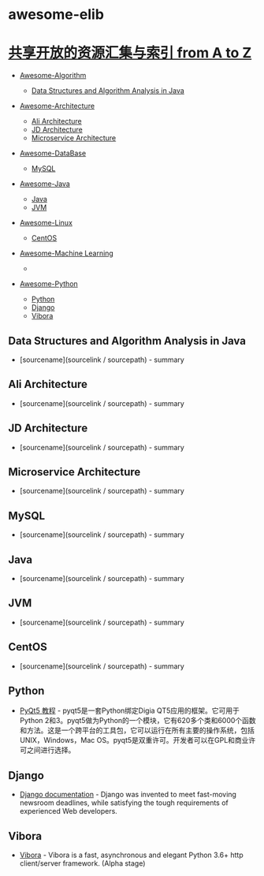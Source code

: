 # awesome-elib

[共享开放的资源汇集与索引 from A to Z](https://github.com/lflyou1314/awesome-elib)
=======================
- [Awesome-Algorithm](#awesome-algorithm)
    - [Data Structures and Algorithm Analysis in Java](#data-structures-and-algorithm-analysis-in-java)


- [Awesome-Architecture](#awesome-architecture)
    - [Ali Architecture](#ali-architecture)
    - [JD Architecture](#jd-architecture)
    - [Microservice Architecture](#microservice-architecture)


- [Awesome-DataBase](#awesome-dababase)
    - [MySQL](#mysql)


- [Awesome-Java](#awesome-java)
    - [Java](#java)
    - [JVM](#jvm)


- [Awesome-Linux](#awesome-linux)
    - [CentOS](#centos)

- [Awesome-Machine Learning](#awesome-machine-learning)
    - [](#)

- [Awesome-Python](#awesome-python)
    - [Python](#python)
    - [Django](#django)
    - [Vibora](#vibora)


## Data Structures and Algorithm Analysis in Java
* [sourcename](sourcelink / sourcepath) - summary

## Ali Architecture
* [sourcename](sourcelink / sourcepath) - summary

## JD Architecture
* [sourcename](sourcelink / sourcepath) - summary

## Microservice Architecture
* [sourcename](sourcelink / sourcepath) - summary

## MySQL
* [sourcename](sourcelink / sourcepath) - summary

## Java
* [sourcename](sourcelink / sourcepath) - summary

## JVM
* [sourcename](sourcelink / sourcepath) - summary

## CentOS
* [sourcename](sourcelink / sourcepath) - summary

## Python
* [PyQt5 教程](http://code.py40.com/pyqt5/) - pyqt5是一套Python绑定Digia QT5应用的框架。它可用于Python 2和3。pyqt5做为Python的一个模块，它有620多个类和6000个函数和方法。这是一个跨平台的工具包，它可以运行在所有主要的操作系统，包括UNIX，Windows，Mac OS。pyqt5是双重许可。开发者可以在GPL和商业许可之间进行选择。

## Django
* [Django documentation](https://docs.djangoproject.com/en/2.0/) - Django was invented to meet fast-moving newsroom deadlines, while satisfying the tough requirements of experienced Web developers.

## Vibora
* [Vibora](https://github.com/vibora-io/vibora) - Vibora is a fast, asynchronous and elegant Python 3.6+ http client/server framework. (Alpha stage)
